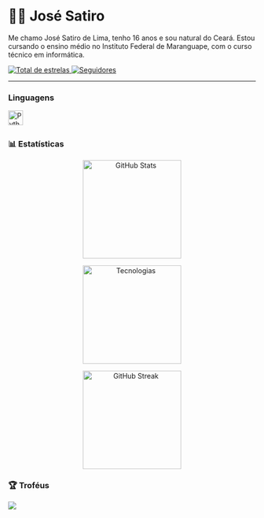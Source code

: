 # 👨‍💻 José Satiro

Me chamo José Satiro de Lima, tenho 16 anos e sou natural do Ceará. Estou cursando o ensino médio no Instituto Federal de Maranguape, com o curso técnico em informática.

</a> 
    <a href="https://github.com/Satiro07?tab=repositories&sort=stargazers">
        <img 
            alt="Total de estrelas" 
            title="Total de estrelas GitHub" 
            src="https://custom-icon-badges.demolab.com/github/stars/Satiro07?color=6f00ff&style=for-the-badge&labelColor=1a1a1a&logo=star&label=Estrelas"
        />
    </a>
    <a href="https://github.com/Satiro07?tab=followers">
        <img 
            alt="Seguidores" 
            title="Me siga no GitHub" 
            src="https://custom-icon-badges.demolab.com/github/followers/Satiro07?color=6f00ff&labelColor=1a1a1a&style=for-the-badge&logo=github&label=Seguidores&logoColor=white"
        />
    </a>
</p>

---

### Linguagens

<img 
    align="left" 
    alt="Python" 
    title="Python"
    width="30px" 
    style="padding-right: 10px;" 
    src="https://cdn.jsdelivr.net/gh/devicons/devicon@latest/icons/python/python-original.svg" 
/>

<br/>
<br/>

### 📊 Estatísticas

<p align="center">
  <img 
    alt="GitHub Stats" 
    height="200" 
    src="https://github-readme-stats.vercel.app/api?username=Satiro07&show_icons=true&theme=tokyonight&include_all_commits=true&locale=pt-br&bg_color=000000&title_color=6f00ff&text_color=ffffff&icon_color=6f00ff" 
  />
</p>

<p align="center">
  <img 
      alt="Tecnologias" 
      height="200"
      src="https://github-readme-stats.vercel.app/api/top-langs/?username=Satiro07&theme=tokyonight&layout=compact&custom_title=Tecnologias&langs_count=9&bg_color=000000&title_color=6f00ff&text_color=ffffff"
  />
</p>
<p align="center">
  <img 
    alt="GitHub Streak" 
    height="200" 
    src="https://github-readme-streak-stats.herokuapp.com/?user=Satiro07&theme=black-ice&hide_border=false&date_format=j%20M%5B%20Y%5D&fire=FF4500&ring=6f00ff&currStreakLabel=6f00ff" 
  />
</p>




### 🏆 Troféus
![](https://github-profile-trophy.vercel.app/?username=Satiro07&theme=radical&columm=3)



